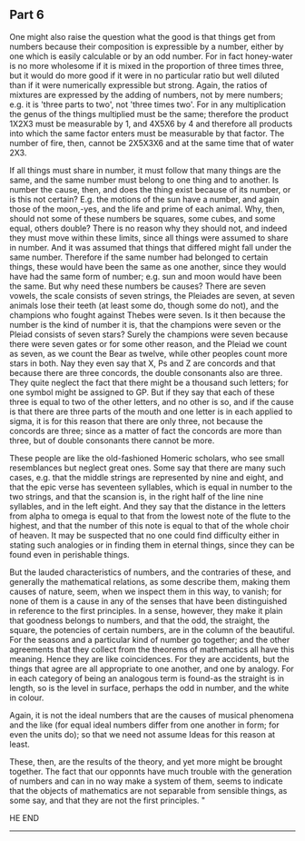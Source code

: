## Part 6

One might also raise the question what the good is that things get from numbers because their composition is expressible by a number, either by one which is easily calculable or by an odd number.
For in fact honey-water is no more wholesome if it is mixed in the proportion of three times three, but it would do more good if it were in no particular ratio but well diluted than if it were numerically expressible but strong.
Again, the ratios of mixtures are expressed by the adding of numbers, not by mere numbers; e.g.
it is 'three parts to two', not 'three times two'.
For in any multiplication the genus of the things multiplied must be the same; therefore the product 1X2X3 must be measurable by 1, and 4X5X6 by 4 and therefore all products into which the same factor enters must be measurable by that factor.
The number of fire, then, cannot be 2X5X3X6 and at the same time that of water 2X3.

If all things must share in number, it must follow that many things are the same, and the same number must belong to one thing and to another.
Is number the cause, then, and does the thing exist because of its number, or is this not certain?
E.g.
the motions of the sun have a number, and again those of the moon,-yes, and the life and prime of each animal.
Why, then, should not some of these numbers be squares, some cubes, and some equal, others double?
There is no reason why they should not, and indeed they must move within these limits, since all things were assumed to share in number.
And it was assumed that things that differed might fall under the same number.
Therefore if the same number had belonged to certain things, these would have been the same as one another, since they would have had the same form of number; e.g.
sun and moon would have been the same.
But why need these numbers be causes?
There are seven vowels, the scale consists of seven strings, the Pleiades are seven, at seven animals lose their teeth (at least some do, though some do not), and the champions who fought against Thebes were seven.
Is it then because the number is the kind of number it is, that the champions were seven or the Pleiad consists of seven stars?
Surely the champions were seven because there were seven gates or for some other reason, and the Pleiad we count as seven, as we count the Bear as twelve, while other peoples count more stars in both.
Nay they even say that X, Ps and Z are concords and that because there are three concords, the double consonants also are three.
They quite neglect the fact that there might be a thousand such letters; for one symbol might be assigned to GP.
But if they say that each of these three is equal to two of the other letters, and no other is so, and if the cause is that there are three parts of the mouth and one letter is in each applied to sigma, it is for this reason that there are only three, not because the concords are three; since as a matter of fact the concords are more than three, but of double consonants there cannot be more.

These people are like the old-fashioned Homeric scholars, who see small resemblances but neglect great ones.
Some say that there are many such cases, e.g.
that the middle strings are represented by nine and eight, and that the epic verse has seventeen syllables, which is equal in number to the two strings, and that the scansion is, in the right half of the line nine syllables, and in the left eight.
And they say that the distance in the letters from alpha to omega is equal to that from the lowest note of the flute to the highest, and that the number of this note is equal to that of the whole choir of heaven.
It may be suspected that no one could find difficulty either in stating such analogies or in finding them in eternal things, since they can be found even in perishable things.

But the lauded characteristics of numbers, and the contraries of these, and generally the mathematical relations, as some describe them, making them causes of nature, seem, when we inspect them in this way, to vanish; for none of them is a cause in any of the senses that have been distinguished in reference to the first principles.
In a sense, however, they make it plain that goodness belongs to numbers, and that the odd, the straight, the square, the potencies of certain numbers, are in the column of the beautiful.
For the seasons and a particular kind of number go together; and the other agreements that they collect from the theorems of mathematics all have this meaning.
Hence they are like coincidences.
For they are accidents, but the things that agree are all appropriate to one another, and one by analogy.
For in each category of being an analogous term is found-as the straight is in length, so is the level in surface, perhaps the odd in number, and the white in colour.

Again, it is not the ideal numbers that are the causes of musical phenomena and the like (for equal ideal numbers differ from one another in form; for even the units do); so that we need not assume Ideas for this reason at least.

These, then, are the results of the theory, and yet more might be brought together.
The fact that our opponnts have much trouble with the generation of numbers and can in no way make a system of them, seems to indicate that the objects of mathematics are not separable from sensible things, as some say, and that they are not the first principles. "

HE END

---------------------------------------------------------------------

